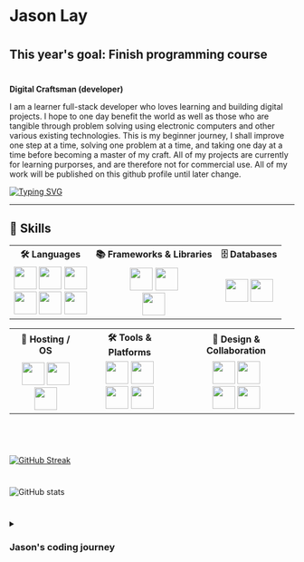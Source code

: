 # Jason Lay 

#
## This year's goal: Finish programming course 
#

**Digital Craftsman (developer)**

I am a learner full-stack developer who loves learning and building digital projects. I hope to one day benefit the world as well as those who are tangible through problem solving using electronic computers and other various existing technologies. This is my beginner journey, I shall improve one step at a time, solving one problem at a time, and taking one day at a time before becoming a master of my craft. All of my projects are currently for learning purporses, and are therefore not for commercial use. All of my work will be published on this github profile until later change. 

[![Typing SVG](https://readme-typing-svg.demolab.com?font=Fira+Code&pause=1000&width=435&lines=Always+learning;Full-Stack+Developer;One+step+at+a+time)](https://git.io/typing-svg)

--- 

<h2>🚀 Skills</h2>

<table>
  <tr>
    <th>🛠️ Languages</th>
    <th>📚 Frameworks & Libraries</th>
    <th>🗄️ Databases</th>
  </tr>
  <tr>
    <td align="center">
      <a href="#"><img src="https://cdn.jsdelivr.net/gh/devicons/devicon/icons/html5/html5-plain.svg" width="40" height="40"/></a>
      <a href="#"><img src="https://cdn.jsdelivr.net/gh/devicons/devicon/icons/css3/css3-plain.svg" width="40" height="40"/></a>
      <a href="#"><img src="https://cdn.jsdelivr.net/gh/devicons/devicon/icons/javascript/javascript-plain.svg" width="40" height="40"/></a><br>
      <a href="#"><img src="https://cdn.jsdelivr.net/gh/devicons/devicon/icons/python/python-plain.svg" width="40" height="40"/></a>
      <a href="#"><img src="https://cdn.jsdelivr.net/gh/devicons/devicon@latest/icons/php/php-original.svg" width="40" height="40"/></a>
      <a href="#"><img src="https://cdn.jsdelivr.net/gh/devicons/devicon/icons/c/c-original.svg" width="40" height="40"/></a>
    </td>
    <td align="center">
      <a href="#"><img src="https://cdn.jsdelivr.net/gh/devicons/devicon/icons/react/react-original.svg" width="40" height="40"/></a>
      <a href="#"><img src="https://cdn.jsdelivr.net/gh/devicons/devicon/icons/django/django-plain.svg" width="40" height="40"/></a><br>
      <a href="#"><img src="https://cdn.jsdelivr.net/gh/devicons/devicon/icons/sass/sass-original.svg" width="40" height="40"/></a>
    </td>
    <td align="center">
      <a href="#"><img src="https://cdn.jsdelivr.net/gh/devicons/devicon/icons/mysql/mysql-original.svg" width="40" height="40"/></a>
      <a href="#"><img src="https://cdn.jsdelivr.net/gh/devicons/devicon/icons/sqlite/sqlite-original.svg" width="40" height="40"/></a>
    </td>
  </tr>
</table>

<table>
  <tr>
    <th>🚀 Hosting / OS</th>
    <th>🛠️ Tools & Platforms</th>
    <th>🎨 Design & Collaboration</th>
  </tr>
  <tr>
    <td align="center">
      <a href="#"><img src="https://cdn.jsdelivr.net/gh/devicons/devicon/icons/heroku/heroku-original.svg" width="40" height="40"/></a>
      <a href="#"><img src="https://cdn.jsdelivr.net/gh/devicons/devicon/icons/linux/linux-original.svg" width="40" height="40"/></a><br>
      <a href="#"><img src="https://cdn.jsdelivr.net/gh/devicons/devicon/icons/archlinux/archlinux-original.svg" width="40" height="40"/></a>
    </td>
    <td align="center">
      <a href="#"><img src="https://cdn.jsdelivr.net/gh/devicons/devicon/icons/git/git-original.svg" width="40" height="40"/></a>
      <a href="#"><img src="https://cdn.jsdelivr.net/gh/devicons/devicon/icons/vscode/vscode-original.svg" width="40" height="40"/></a><br>
      <a href="#"><img src="https://cdn.jsdelivr.net/gh/devicons/devicon/icons/npm/npm-original-wordmark.svg" width="40" height="40"/></a>
      <a href="#"><img src="https://cdn.jsdelivr.net/gh/devicons/devicon/icons/bitbucket/bitbucket-original.svg" width="40" height="40"/></a>
    </td>
    <td align="center">
      <a href="#"><img src="https://cdn.jsdelivr.net/gh/devicons/devicon/icons/figma/figma-original.svg" width="40" height="40"/></a>
      <a href="#"><img src="https://upload.wikimedia.org/wikipedia/commons/4/45/The_GIMP_icon_-_gnome.svg" width="40" height="40"/></a><br>
      <a href="#"><img src="https://cdn.jsdelivr.net/gh/devicons/devicon/icons/trello/trello-plain.svg" width="40" height="40"/></a>
      <a href="#"><img src="https://cdn.jsdelivr.net/gh/devicons/devicon@latest/icons/jira/jira-original-wordmark.svg"  width="40" height="40"/></a>
    </td>
  </tr>
</table>


          

<br />

#
#

[![GitHub Streak](https://streak-stats.demolab.com?user=Beast-Code9999&theme=github-dark-blue)](https://git.io/streak-stats)

#

![GitHub stats](https://github-readme-stats.vercel.app/api?username=Beast-Code9999&show_icons=true&theme=algolia)

# 

<details>
 <summary><h3> Jason's coding journey </h3></summary>
    I finished highschool in December 2020 and I started my coding journey in 2021 but I soon dropped it and I was occupied with other problems and activities in life. In may 2022 I started my coding journey again and have loved it ever since. I plan to become a master of my craft, and this is only the beginning of my journey, stay tune for any update. 
</details>
